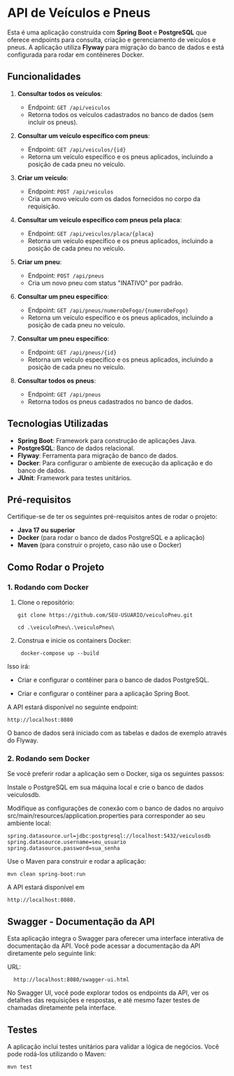 # API de Veículos e Pneus

Esta é uma aplicação construída com **Spring Boot** e **PostgreSQL** que oferece endpoints para consulta, criação e gerenciamento de veículos e pneus. A aplicação utiliza **Flyway** para migração do banco de dados e está configurada para rodar em contêineres Docker.

## Funcionalidades

1. **Consultar todos os veículos**:
   - Endpoint: `GET /api/veiculos`
   - Retorna todos os veículos cadastrados no banco de dados (sem incluir os pneus).

2. **Consultar um veículo específico com pneus**:
   - Endpoint: `GET /api/veiculos/{id}`
   - Retorna um veículo específico e os pneus aplicados, incluindo a posição de cada pneu no veículo.

3. **Criar um veículo**:
   - Endpoint: `POST /api/veiculos`
   - Cria um novo veículo com os dados fornecidos no corpo da requisição.
  
4. **Consultar um veículo específico com pneus pela placa**:
   - Endpoint: `GET /api/veiculos/placa/{placa}`
   - Retorna um veículo específico e os pneus aplicados, incluindo a posição de cada pneu no veículo.

5. **Criar um pneu**:
   - Endpoint: `POST /api/pneus`
   - Cria um novo pneu com status "INATIVO" por padrão.
  
6. **Consultar um pneu específico**:
   - Endpoint: `GET /api/pneus/numeroDeFogo/{numeroDeFogo}`
   - Retorna um veículo específico e os pneus aplicados, incluindo a posição de cada pneu no veículo. 

7. **Consultar um pneu específico**:
   - Endpoint: `GET /api/pneus/{id}`
   - Retorna um veículo específico e os pneus aplicados, incluindo a posição de cada pneu no veículo.
  
8. **Consultar todos os pneus**:
   - Endpoint: `GET /api/pneus`
   - Retorna todos os pneus cadastrados no banco de dados.

## Tecnologias Utilizadas

- **Spring Boot**: Framework para construção de aplicações Java.
- **PostgreSQL**: Banco de dados relacional.
- **Flyway**: Ferramenta para migração de banco de dados.
- **Docker**: Para configurar o ambiente de execução da aplicação e do banco de dados.
- **JUnit**: Framework para testes unitários.

## Pré-requisitos

Certifique-se de ter os seguintes pré-requisitos antes de rodar o projeto:

- **Java 17 ou superior**
- **Docker** (para rodar o banco de dados PostgreSQL e a aplicação)
- **Maven** (para construir o projeto, caso não use o Docker)

## Como Rodar o Projeto

### 1. Rodando com Docker

1. Clone o repositório:
   
       git clone https://github.com/SEU-USUARIO/veiculoPneu.git

       cd .\veiculoPneu\.\veiculoPneu\
   
2. Construa e inicie os containers Docker:
         
        docker-compose up --build

Isso irá:

- Criar e configurar o contêiner para o banco de dados PostgreSQL.

- Criar e configurar o contêiner para a aplicação Spring Boot.

A API estará disponível no seguinte endpoint:
  
    http://localhost:8080

O banco de dados será iniciado com as tabelas e dados de exemplo através do Flyway.

### 2. Rodando sem Docker
   
Se você preferir rodar a aplicação sem o Docker, siga os seguintes passos:

Instale o PostgreSQL em sua máquina local e crie o banco de dados veiculosdb.

Modifique as configurações de conexão com o banco de dados no arquivo src/main/resources/application.properties para corresponder ao seu ambiente local:


    spring.datasource.url=jdbc:postgresql://localhost:5432/veiculosdb
    spring.datasource.username=seu_usuario
    spring.datasource.password=sua_senha
    
Use o Maven para construir e rodar a aplicação:

    mvn clean spring-boot:run

A API estará disponível em 
        
    http://localhost:8080.

## Swagger - Documentação da API

Esta aplicação integra o Swagger para oferecer uma interface interativa de documentação da API. Você pode acessar a documentação da API diretamente pelo seguinte link:

  URL:   
      
      http://localhost:8080/swagger-ui.html

No Swagger UI, você pode explorar todos os endpoints da API, ver os detalhes das requisições e respostas, e até mesmo fazer testes de chamadas diretamente pela interface.


## Testes

A aplicação inclui testes unitários para validar a lógica de negócios. Você pode rodá-los utilizando o Maven:

    mvn test

